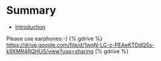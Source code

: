 # Summary

* [Introduction](README.md)

Please use earphones:-)
{% gdrive %} https://drive.google.com/file/d/1wqN-LC-z-PEAeKTDdQ5s-k9XMR4RQHUS/view?usp=sharing {% gdrive %}
